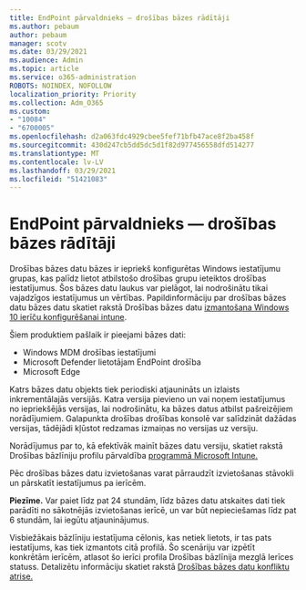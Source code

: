 ```yaml
---
title: EndPoint pārvaldnieks — drošības bāzes rādītāji
ms.author: pebaum
author: pebaum
manager: scotv
ms.date: 03/29/2021
ms.audience: Admin
ms.topic: article
ms.service: o365-administration
ROBOTS: NOINDEX, NOFOLLOW
localization_priority: Priority
ms.collection: Adm_O365
ms.custom:
- "10084"
- "6700005"
ms.openlocfilehash: d2a063fdc4929cbee5fef71bfb47ace8f2ba458f
ms.sourcegitcommit: 430d247cb5dd5dc5d1f82d977456558dfd514277
ms.translationtype: MT
ms.contentlocale: lv-LV
ms.lasthandoff: 03/29/2021
ms.locfileid: "51421083"
---
```

# <a name="endpoint-manager---security-baselines"></a>EndPoint pārvaldnieks — drošības bāzes rādītāji

Drošības bāzes datu bāzes ir iepriekš konfigurētas Windows iestatījumu grupas, kas palīdz lietot atbilstošo drošības grupu ieteiktos drošības iestatījumus. Šos bāzes datu laukus var pielāgot, lai nodrošinātu tikai vajadzīgos iestatījumus un vērtības. Papildinformāciju par drošības bāzes datu bāzes datu skatiet rakstā Drošības bāzes datu [izmantošana Windows 10 ierīču konfigurēšanai intune](https://docs.microsoft.com/mem/intune/protect/security-baselines).

Šiem produktiem pašlaik ir pieejami bāzes dati:

- Windows MDM drošības iestatījumi
- Microsoft Defender lietotājam EndPoint drošība
- Microsoft Edge

Katrs bāzes datu objekts tiek periodiski atjaunināts un izlaists inkrementālajās versijās. Katra versija pievieno un vai noņem iestatījumus no iepriekšējās versijas, lai nodrošinātu, ka bāzes datus atbilst pašreizējiem norādījumiem. Galapunkta drošības drošības konsolē var salīdzināt dažādas versijas, tādējādi kļūstot redzamas izmaiņas no versijas uz versiju.

Norādījumus par to, kā efektīvāk mainīt bāzes datu versiju, skatiet rakstā Drošības bāzlīniju profilu pārvaldība [programmā Microsoft Intune.](https://docs.microsoft.com/mem/intune/protect/security-baselines-configure)

Pēc drošības bāzes datu izvietošanas varat pārraudzīt izvietošanas stāvokli un pārskatīt iestatījumus pa ierīcēm.

**Piezīme.** Var paiet līdz pat 24 stundām, līdz bāzes datu atskaites dati tiek parādīti no sākotnējās izvietošanas ierīcē, un var būt nepieciešamas līdz pat 6 stundām, lai iegūtu atjauninājumus. 

Visbiežākais bāzlīniju iestatījuma cēlonis, kas netiek lietots, ir tas pats iestatījums, kas tiek izmantots citā profilā. Šo scenāriju var izpētīt konkrētām ierīcēm, atlasot šo ierīci profila Drošības bāzlīnija mezglā Ierīces statuss. Detalizētu informāciju skatiet rakstā [Drošības bāzes datu konfliktu atrise.](https://docs.microsoft.com/mem/intune/protect/security-baselines-monitor#resolve-conflicts-for-security-baselines)